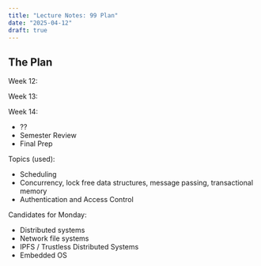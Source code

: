 ```yaml
---
title: "Lecture Notes: 99 Plan"
date: "2025-04-12"
draft: true
---
```


## The Plan

Week 12:

Week 13:

Week 14:

 - ??
 - Semester Review
 - Final Prep

Topics (used):

 - Scheduling
 - Concurrency, lock free data structures, message passing, transactional memory
 - Authentication and Access Control

Candidates for Monday:

 - Distributed systems
 - Network file systems
 - IPFS / Trustless Distributed Systems
 - Embedded OS

